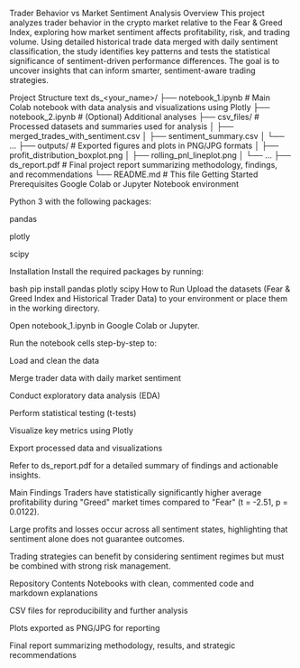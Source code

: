 Trader Behavior vs Market Sentiment Analysis
Overview
This project analyzes trader behavior in the crypto market relative to the Fear & Greed Index, exploring how market sentiment affects profitability, risk, and trading volume. Using detailed historical trade data merged with daily sentiment classification, the study identifies key patterns and tests the statistical significance of sentiment-driven performance differences. The goal is to uncover insights that can inform smarter, sentiment-aware trading strategies.

Project Structure
text
ds_<your_name>/
├── notebook_1.ipynb                # Main Colab notebook with data analysis and visualizations using Plotly
├── notebook_2.ipynb                # (Optional) Additional analyses
├── csv_files/                     # Processed datasets and summaries used for analysis
│   ├── merged_trades_with_sentiment.csv
│   ├── sentiment_summary.csv
│   └── ...
├── outputs/                      # Exported figures and plots in PNG/JPG formats
│   ├── profit_distribution_boxplot.png
│   ├── rolling_pnl_lineplot.png
│   └── ...
├── ds_report.pdf                 # Final project report summarizing methodology, findings, and recommendations
└── README.md                    # This file
Getting Started
Prerequisites
Google Colab or Jupyter Notebook environment

Python 3 with the following packages:

pandas

plotly

scipy

Installation
Install the required packages by running:

bash
pip install pandas plotly scipy
How to Run
Upload the datasets (Fear & Greed Index and Historical Trader Data) to your environment or place them in the working directory.

Open notebook_1.ipynb in Google Colab or Jupyter.

Run the notebook cells step-by-step to:

Load and clean the data

Merge trader data with daily market sentiment

Conduct exploratory data analysis (EDA)

Perform statistical testing (t-tests)

Visualize key metrics using Plotly

Export processed data and visualizations

Refer to ds_report.pdf for a detailed summary of findings and actionable insights.

Main Findings
Traders have statistically significantly higher average profitability during "Greed" market times compared to "Fear" (t = -2.51, p = 0.0122).

Large profits and losses occur across all sentiment states, highlighting that sentiment alone does not guarantee outcomes.

Trading strategies can benefit by considering sentiment regimes but must be combined with strong risk management.

Repository Contents
Notebooks with clean, commented code and markdown explanations

CSV files for reproducibility and further analysis

Plots exported as PNG/JPG for reporting

Final report summarizing methodology, results, and strategic recommendations
